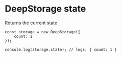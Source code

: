 # DeepStorage state

Returns the current state

```
const storage = new DeepStorage({
    count: 1
});

console.log(storage.state); // logs: { count: 1 }
```



